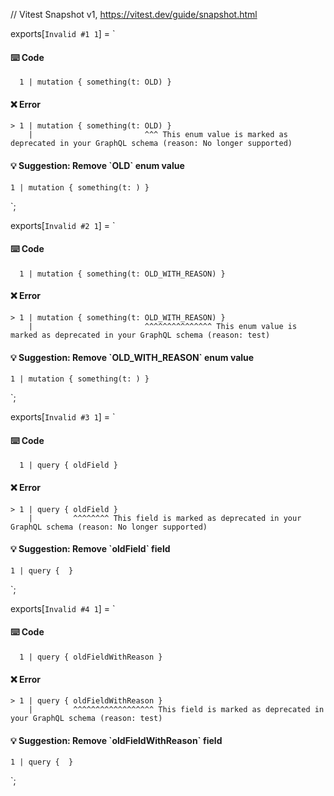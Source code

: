 // Vitest Snapshot v1, https://vitest.dev/guide/snapshot.html

exports[`Invalid #1 1`] = `
#### ⌨️ Code

      1 | mutation { something(t: OLD) }

#### ❌ Error

    > 1 | mutation { something(t: OLD) }
        |                         ^^^ This enum value is marked as deprecated in your GraphQL schema (reason: No longer supported)

#### 💡 Suggestion: Remove \`OLD\` enum value

    1 | mutation { something(t: ) }
`;

exports[`Invalid #2 1`] = `
#### ⌨️ Code

      1 | mutation { something(t: OLD_WITH_REASON) }

#### ❌ Error

    > 1 | mutation { something(t: OLD_WITH_REASON) }
        |                         ^^^^^^^^^^^^^^^ This enum value is marked as deprecated in your GraphQL schema (reason: test)

#### 💡 Suggestion: Remove \`OLD_WITH_REASON\` enum value

    1 | mutation { something(t: ) }
`;

exports[`Invalid #3 1`] = `
#### ⌨️ Code

      1 | query { oldField }

#### ❌ Error

    > 1 | query { oldField }
        |         ^^^^^^^^ This field is marked as deprecated in your GraphQL schema (reason: No longer supported)

#### 💡 Suggestion: Remove \`oldField\` field

    1 | query {  }
`;

exports[`Invalid #4 1`] = `
#### ⌨️ Code

      1 | query { oldFieldWithReason }

#### ❌ Error

    > 1 | query { oldFieldWithReason }
        |         ^^^^^^^^^^^^^^^^^^ This field is marked as deprecated in your GraphQL schema (reason: test)

#### 💡 Suggestion: Remove \`oldFieldWithReason\` field

    1 | query {  }
`;
